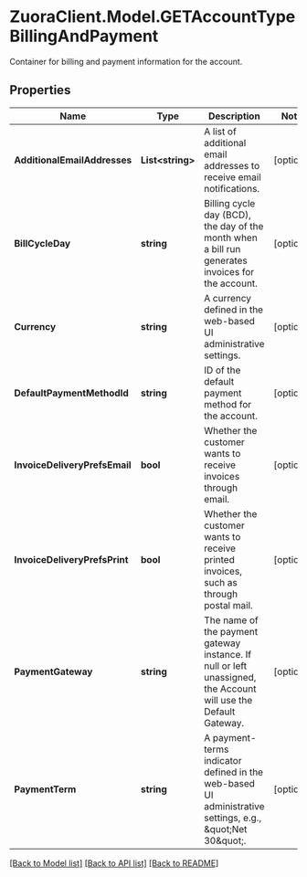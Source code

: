 # ZuoraClient.Model.GETAccountTypeBillingAndPayment
Container for billing and payment information for the account. 

## Properties

Name | Type | Description | Notes
------------ | ------------- | ------------- | -------------
**AdditionalEmailAddresses** | **List&lt;string&gt;** | A list of additional email addresses to receive email notifications.  | [optional] 
**BillCycleDay** | **string** | Billing cycle day (BCD), the day of the month when a bill run generates invoices for the account.  | [optional] 
**Currency** | **string** | A currency defined in the web-based UI administrative settings.  | [optional] 
**DefaultPaymentMethodId** | **string** | ID of the default payment method for the account.  | [optional] 
**InvoiceDeliveryPrefsEmail** | **bool** | Whether the customer wants to receive invoices through email.   | [optional] 
**InvoiceDeliveryPrefsPrint** | **bool** | Whether the customer wants to receive printed invoices, such as through postal mail.  | [optional] 
**PaymentGateway** | **string** | The name of the payment gateway instance. If null or left unassigned, the Account will use the Default Gateway.  | [optional] 
**PaymentTerm** | **string** | A payment-terms indicator defined in the web-based UI administrative settings, e.g., \&quot;Net 30\&quot;.  | [optional] 

[[Back to Model list]](../README.md#documentation-for-models) [[Back to API list]](../README.md#documentation-for-api-endpoints) [[Back to README]](../README.md)

